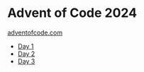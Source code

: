 # Advent of Code 2024 

[adventofcode.com](https://adventofcode.com/2024)

- [Day 1](https://adventofcode.com/2024/day/1)
- [Day 2](https://adventofcode.com/2024/day/2)
- [Day 3](https://adventofcode.com/2024/day/3)